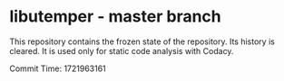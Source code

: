 # libutemper - master branch

This repository contains the frozen state of the repository.
Its history is cleared. It is used only for static code
analysis with Codacy.

Commit Time: 1721963161